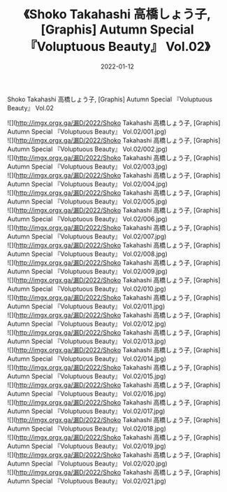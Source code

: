 ﻿---
layout: post
title:  《Shoko Takahashi 高橋しょう子, [Graphis] Autumn Special 『Voluptuous Beauty』 Vol.02》
date:   2022-01-12
img: http://imgx.orgx.ga/漏D/2022/Shoko Takahashi 高橋しょう子, [Graphis] Autumn Special 『Voluptuous Beauty』 Vol.02/000.jpg
categories: [美女, 清纯, 唯美]
---

Shoko Takahashi 高橋しょう子, [Graphis] Autumn Special 『Voluptuous Beauty』 Vol.02

  ![](http://imgx.orgx.ga/漏D/2022/Shoko Takahashi 高橋しょう子, [Graphis] Autumn Special 『Voluptuous Beauty』 Vol.02/001.jpg) <br> ![](http://imgx.orgx.ga/漏D/2022/Shoko Takahashi 高橋しょう子, [Graphis] Autumn Special 『Voluptuous Beauty』 Vol.02/002.jpg) <br> ![](http://imgx.orgx.ga/漏D/2022/Shoko Takahashi 高橋しょう子, [Graphis] Autumn Special 『Voluptuous Beauty』 Vol.02/003.jpg) <br> ![](http://imgx.orgx.ga/漏D/2022/Shoko Takahashi 高橋しょう子, [Graphis] Autumn Special 『Voluptuous Beauty』 Vol.02/004.jpg) <br> ![](http://imgx.orgx.ga/漏D/2022/Shoko Takahashi 高橋しょう子, [Graphis] Autumn Special 『Voluptuous Beauty』 Vol.02/005.jpg) <br> ![](http://imgx.orgx.ga/漏D/2022/Shoko Takahashi 高橋しょう子, [Graphis] Autumn Special 『Voluptuous Beauty』 Vol.02/006.jpg) <br> ![](http://imgx.orgx.ga/漏D/2022/Shoko Takahashi 高橋しょう子, [Graphis] Autumn Special 『Voluptuous Beauty』 Vol.02/007.jpg) <br> ![](http://imgx.orgx.ga/漏D/2022/Shoko Takahashi 高橋しょう子, [Graphis] Autumn Special 『Voluptuous Beauty』 Vol.02/008.jpg) <br> ![](http://imgx.orgx.ga/漏D/2022/Shoko Takahashi 高橋しょう子, [Graphis] Autumn Special 『Voluptuous Beauty』 Vol.02/009.jpg) <br> ![](http://imgx.orgx.ga/漏D/2022/Shoko Takahashi 高橋しょう子, [Graphis] Autumn Special 『Voluptuous Beauty』 Vol.02/010.jpg) <br> ![](http://imgx.orgx.ga/漏D/2022/Shoko Takahashi 高橋しょう子, [Graphis] Autumn Special 『Voluptuous Beauty』 Vol.02/011.jpg) <br> ![](http://imgx.orgx.ga/漏D/2022/Shoko Takahashi 高橋しょう子, [Graphis] Autumn Special 『Voluptuous Beauty』 Vol.02/012.jpg) <br> ![](http://imgx.orgx.ga/漏D/2022/Shoko Takahashi 高橋しょう子, [Graphis] Autumn Special 『Voluptuous Beauty』 Vol.02/013.jpg) <br> ![](http://imgx.orgx.ga/漏D/2022/Shoko Takahashi 高橋しょう子, [Graphis] Autumn Special 『Voluptuous Beauty』 Vol.02/014.jpg) <br> ![](http://imgx.orgx.ga/漏D/2022/Shoko Takahashi 高橋しょう子, [Graphis] Autumn Special 『Voluptuous Beauty』 Vol.02/015.jpg) <br> ![](http://imgx.orgx.ga/漏D/2022/Shoko Takahashi 高橋しょう子, [Graphis] Autumn Special 『Voluptuous Beauty』 Vol.02/016.jpg) <br> ![](http://imgx.orgx.ga/漏D/2022/Shoko Takahashi 高橋しょう子, [Graphis] Autumn Special 『Voluptuous Beauty』 Vol.02/017.jpg) <br> ![](http://imgx.orgx.ga/漏D/2022/Shoko Takahashi 高橋しょう子, [Graphis] Autumn Special 『Voluptuous Beauty』 Vol.02/018.jpg) <br> ![](http://imgx.orgx.ga/漏D/2022/Shoko Takahashi 高橋しょう子, [Graphis] Autumn Special 『Voluptuous Beauty』 Vol.02/019.jpg) <br> ![](http://imgx.orgx.ga/漏D/2022/Shoko Takahashi 高橋しょう子, [Graphis] Autumn Special 『Voluptuous Beauty』 Vol.02/020.jpg) <br> ![](http://imgx.orgx.ga/漏D/2022/Shoko Takahashi 高橋しょう子, [Graphis] Autumn Special 『Voluptuous Beauty』 Vol.02/021.jpg) <br>